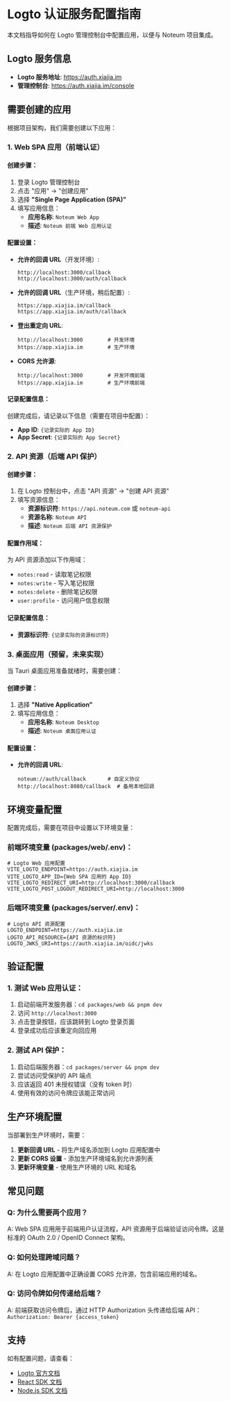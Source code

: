 # Logto 认证服务配置指南

本文档指导如何在 Logto 管理控制台中配置应用，以便与 Noteum 项目集成。

## Logto 服务信息

- **Logto 服务地址**: https://auth.xiajia.im
- **管理控制台**: https://auth.xiajia.im/console

## 需要创建的应用

根据项目架构，我们需要创建以下应用：

### 1. Web SPA 应用（前端认证）

#### 创建步骤：

1. 登录 Logto 管理控制台
2. 点击 "应用" → "创建应用"
3. 选择 **"Single Page Application (SPA)"**
4. 填写应用信息：
   - **应用名称**: `Noteum Web App`
   - **描述**: `Noteum 前端 Web 应用认证`

#### 配置设置：

- **允许的回调 URL**（开发环境）:
  ```
  http://localhost:3000/callback
  http://localhost:3000/auth/callback
  ```
- **允许的回调 URL**（生产环境，稍后配置）:

  ```
  https://app.xiajia.im/callback
  https://app.xiajia.im/auth/callback
  ```

- **登出重定向 URL**:

  ```
  http://localhost:3000        # 开发环境
  https://app.xiajia.im        # 生产环境
  ```

- **CORS 允许源**:
  ```
  http://localhost:3000        # 开发环境前端
  https://app.xiajia.im        # 生产环境前端
  ```

#### 记录配置信息：

创建完成后，请记录以下信息（需要在项目中配置）：

- **App ID**: `{记录实际的 App ID}`
- **App Secret**: `{记录实际的 App Secret}`

### 2. API 资源（后端 API 保护）

#### 创建步骤：

1. 在 Logto 控制台中，点击 "API 资源" → "创建 API 资源"
2. 填写资源信息：
   - **资源标识符**: `https://api.noteum.com` 或 `noteum-api`
   - **资源名称**: `Noteum API`
   - **描述**: `Noteum 后端 API 资源保护`

#### 配置作用域：

为 API 资源添加以下作用域：

- `notes:read` - 读取笔记权限
- `notes:write` - 写入笔记权限
- `notes:delete` - 删除笔记权限
- `user:profile` - 访问用户信息权限

#### 记录配置信息：

- **资源标识符**: `{记录实际的资源标识符}`

### 3. 桌面应用（预留，未来实现）

当 Tauri 桌面应用准备就绪时，需要创建：

#### 创建步骤：

1. 选择 **"Native Application"**
2. 填写应用信息：
   - **应用名称**: `Noteum Desktop`
   - **描述**: `Noteum 桌面应用认证`

#### 配置设置：

- **允许的回调 URL**:
  ```
  noteum://auth/callback       # 自定义协议
  http://localhost:8080/callback  # 备用本地回调
  ```

## 环境变量配置

配置完成后，需要在项目中设置以下环境变量：

### 前端环境变量 (packages/web/.env)：

```env
# Logto Web 应用配置
VITE_LOGTO_ENDPOINT=https://auth.xiajia.im
VITE_LOGTO_APP_ID={Web SPA 应用的 App ID}
VITE_LOGTO_REDIRECT_URI=http://localhost:3000/callback
VITE_LOGTO_POST_LOGOUT_REDIRECT_URI=http://localhost:3000
```

### 后端环境变量 (packages/server/.env)：

```env
# Logto API 资源配置
LOGTO_ENDPOINT=https://auth.xiajia.im
LOGTO_API_RESOURCE={API 资源的标识符}
LOGTO_JWKS_URI=https://auth.xiajia.im/oidc/jwks
```

## 验证配置

### 1. 测试 Web 应用认证：

1. 启动前端开发服务器：`cd packages/web && pnpm dev`
2. 访问 `http://localhost:3000`
3. 点击登录按钮，应该跳转到 Logto 登录页面
4. 登录成功后应该重定向回应用

### 2. 测试 API 保护：

1. 启动后端服务器：`cd packages/server && pnpm dev`
2. 尝试访问受保护的 API 端点
3. 应该返回 401 未授权错误（没有 token 时）
4. 使用有效的访问令牌应该能正常访问

## 生产环境配置

当部署到生产环境时，需要：

1. **更新回调 URL** - 将生产域名添加到 Logto 应用配置中
2. **更新 CORS 设置** - 添加生产环境域名到允许源列表
3. **更新环境变量** - 使用生产环境的 URL 和域名

## 常见问题

### Q: 为什么需要两个应用？

A: Web SPA 应用用于前端用户认证流程，API 资源用于后端验证访问令牌。这是标准的 OAuth 2.0 / OpenID Connect 架构。

### Q: 如何处理跨域问题？

A: 在 Logto 应用配置中正确设置 CORS 允许源，包含前端应用的域名。

### Q: 访问令牌如何传递给后端？

A: 前端获取访问令牌后，通过 HTTP Authorization 头传递给后端 API：`Authorization: Bearer {access_token}`

## 支持

如有配置问题，请查看：

- [Logto 官方文档](https://docs.logto.io/)
- [React SDK 文档](https://docs.logto.io/docs/recipes/integrate-logto/react/)
- [Node.js SDK 文档](https://docs.logto.io/docs/recipes/integrate-logto/node-js/)
